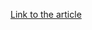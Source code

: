 [Link to the article](https://www.hybrid-analysis.com/sample/936d9411d5226b7c5a150ecaf422987590a8870c8e095e1caa072273041a86e7?environmentId=100)
